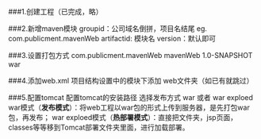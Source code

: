 ###1.创建工程（已完成，略）

###2.新增maven模块
groupid：公司域名倒拼，项目名结尾  eg. com.publicment.mavenWeb
artifactid: 模块名
version：默认即可

###3.设置打包方式
    <groupId>com.publicment.mavenWeb</groupId>
    <artifactId>mavenWeb</artifactId>
    <version>1.0-SNAPSHOT</version>
    <packaging>war</packaging>

###4.添加web.xml
项目结构设置中的模块下添加 web文件夹（如已有就跳过）


###5.配置tomcat
配置tomcat的安装路径
选择发布方式 war 或者 war exploed
war模式（**发布模式**）：将web工程以war包的形式上传到服务器，是先打包war包，再发布；
war exploed模式（**热部署模式**）：直接把文件夹，jsp页面，classes等等移到Tomcat部署文件夹里面，进行加载部署。
